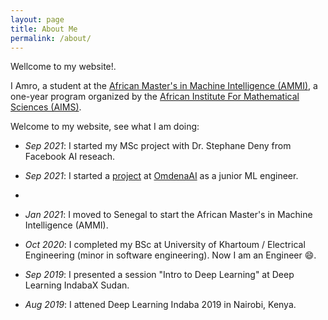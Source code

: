 ```yaml
---
layout: page
title: About Me
permalink: /about/
---
```


Wellcome to my website!.


I Amro, a student at the [African Master's in Machine Intelligence (AMMI)](https://aimsammi.org/), a one-year program organized by the [African Institute For Mathematical Sciences (AIMS)](https://nexteinstein.org/).


Welcome to my website, see what I am doing:
- *Sep 2021*: I started my MSc project with Dr. Stephane Deny from Facebook AI reseach.  

- *Sep 2021*: I started a [project](https://omdena.com/projects/wood-fire/) at [OmdenaAI](https://omdena.com/) as a junior ML engineer.
- 
- *Jan 2021*: I moved to Senegal to start the African Master's in Machine Intelligence (AMMI).  
 
- *Oct 2020*: I completed my BSc at University of Khartoum / Electrical Engineering (minor in software engineering). Now I am an Engineer 😄. 

- *Sep 2019*: I presented a session "Intro to Deep Learning" at Deep Learning IndabaX Sudan. 

- *Aug 2019*: I attened Deep Learning Indaba 2019 in Nairobi, Kenya. 

<!-- This website is powered by **[fastpages](https://github.com/fastai/fastpages)** [^1]. -->
<!-- [^1]:a blogging platform that natively supports Jupyter notebooks in addition to other formats. -->
